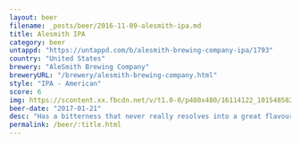 ```yaml
---
layout: beer
filename: _posts/beer/2016-11-09-alesmith-ipa.md
title: Alesmith IPA
category: beer
untappd: "https://untappd.com/b/alesmith-brewing-company-ipa/1793"
country: "United States"
brewery: "AleSmith Brewing Company"
breweryURL: "/brewery/alesmith-brewing-company.html"
style: "IPA - American"
score: 6
img: https://scontent.xx.fbcdn.net/v/t1.0-0/p480x480/16114122_10154858219073745_823877155932543061_n.jpg?_nc_cat=109&_nc_ht=scontent.xx&oh=eec1380c68b977b5b564f650c80c52d0&oe=5CD79588
beer-date: "2017-01-21"
desc: "Has a bitterness that never really resolves into a great flavour"
permalink: /beer/:title.html
---
```

